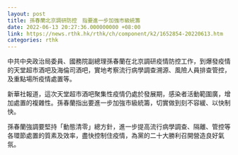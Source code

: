 ```yaml
---
layout: post
title: 孫春蘭北京調研防控　指要進一步加強市級統籌
date: 2022-06-13 20:27:36.000000000 +08:00
link: https://news.rthk.hk/rthk/ch/component/k2/1652854-20220613.htm
categories: rthk
---
```


中共中央政治局委員、國務院副總理孫春蘭在北京調研疫情防控工作，到爆發疫情的天堂超市酒吧及海倫司酒吧，實地考察流行病學調查溯源、風險人員排查管控，及重點場所疫情處置等。

新華社報道，這次天堂超市酒吧聚集性疫情仍處於發展期，感染者活動範圍廣，增加處置的複雜性。孫春蘭指出要進一步加強市級統籌，切實做到刻不容緩、以快制快。

孫春蘭強調要堅持「動態清零」總方針，進一步提高流行病學調查、隔離、管控等各環節處置的質素及效率，盡快控制住疫情，為黨的二十大勝利召開營造良好氣氛。
